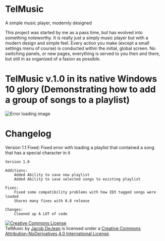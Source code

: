 # TelMusic
A simple music player, modernly designed

This project was started by me as a pass time, but has evolved into something noteworthy. It is really just a simply music
player but with a modern design and simple feel. Every action you make (except a small settings menu of course) is 
conducted within the initial, global screen. No switching panels, or new pages, everything is served to you then and there,
but still in as organized of a fasion as possible.

<h1>TelMusic v.1.0 in its native Windows 10 glory (Demonstrating how to add a group of songs to a playlist)</h1>
<img src="http://puu.sh/jyXne/d5529e9f34.jpg" alt="Error loading image">

<h1>Changelog</h1>
    Version 1.1
        Fixed:
            Fixed error with loading a playlist that contained a song that has a special character in it

    Version 1.0
    
    Additions:
        Added Ability to save new playlist
        Added Ability to save selected songs to existing playlist
    
    Fixes: 
        Fixed some compatibility problems with how ID3 tagged songs were loaded
        Shares many fixes with 0.8 release
        
    Changes:
        Cleaned up A LOT of code

<a rel="license" href="http://creativecommons.org/licenses/by-nd/4.0/"><img alt="Creative Commons License" style="border-width:0" src="https://i.creativecommons.org/l/by-nd/4.0/88x31.png" /></a>
<br /><span xmlns:dct="http://purl.org/dc/terms/" href="http://purl.org/dc/dcmitype/InteractiveResource" property="dct:title" rel="dct:type">TelMusic</span> by <a xmlns:cc="http://creativecommons.org/ns#" href="telpathstudios.blogspot.com" property="cc:attributionName" rel="cc:attributionURL">Jacob DeJean</a> is licensed under a <a rel="license" href="http://creativecommons.org/licenses/by-nd/4.0/">Creative Commons Attribution-NoDerivatives 4.0 International License</a>.
